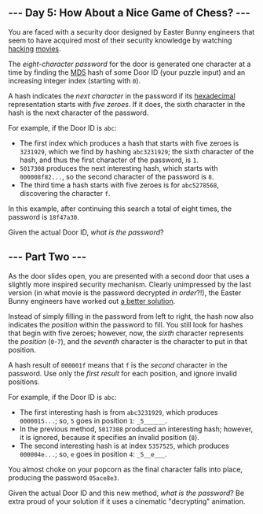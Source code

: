 ## --- Day 5: How About a Nice Game of Chess? ---

You are faced with a security door designed by Easter Bunny engineers that seem to have acquired most of their security knowledge by watching [hacking](https://en.wikipedia.org/wiki/Hackers_(film)) [movies](https://en.wikipedia.org/wiki/WarGames).

The _eight-character password_ for the door is generated one character at a time by finding the [MD5](https://en.wikipedia.org/wiki/MD5) hash of some Door ID (your puzzle input) and an increasing integer index (starting with `` 0 ``).

A hash indicates the _next character_ in the password if its [hexadecimal](https://en.wikipedia.org/wiki/Hexadecimal) representation starts with _five zeroes_. If it does, the sixth character in the hash is the next character of the password.

For example, if the Door ID is `` abc ``:

*   The first index which produces a hash that starts with five zeroes is `` 3231929 ``, which we find by hashing `` abc3231929 ``; the sixth character of the hash, and thus the first character of the password, is `` 1 ``.
*   `` 5017308 `` produces the next interesting hash, which starts with `` 000008f82... ``, so the second character of the password is `` 8 ``.
*   The third time a hash starts with five zeroes is for `` abc5278568 ``, discovering the character `` f ``.

In this example, after continuing this search a total of eight times, the password is `` 18f47a30 ``.

Given the actual Door ID, _what is the password_?

## --- Part Two ---

As the door slides open, you are presented with a second door that uses a slightly more <span title="This one says 'WOPR' in block letters.">inspired</span> security mechanism. Clearly unimpressed by the last version (in what movie is the password decrypted _in order_?!), the Easter Bunny engineers have worked out [a better solution](https://www.youtube.com/watch?v=NHWjlCaIrQo&amp;t=25).

Instead of simply filling in the password from left to right, the hash now also indicates the _position_ within the password to fill. You still look for hashes that begin with five zeroes; however, now, the _sixth_ character represents the _position_ (`` 0 ``-`` 7 ``), and the _seventh_ character is the character to put in that position.

A hash result of `` 000001f `` means that `` f `` is the _second_ character in the password. Use only the _first result_ for each position, and ignore invalid positions.

For example, if the Door ID is `` abc ``:

*   The first interesting hash is from `` abc3231929 ``, which produces `` 0000015... ``; so, `` 5 `` goes in position `` 1 ``: `` _5______ ``.
*   In the previous method, `` 5017308 `` produced an interesting hash; however, it is ignored, because it specifies an invalid position (`` 8 ``).
*   The second interesting hash is at index `` 5357525 ``, which produces `` 000004e... ``; so, `` e `` goes in position `` 4 ``: `` _5__e___ ``.

You almost choke on your popcorn as the final character falls into place, producing the password `` 05ace8e3 ``.

Given the actual Door ID and this new method, _what is the password_? Be extra proud of your solution if it uses a cinematic "decrypting" animation.